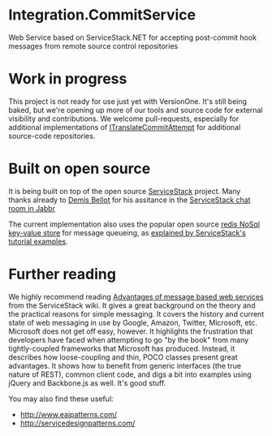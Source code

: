 Integration.CommitService
=========================

Web Service based on ServiceStack.NET for accepting post-commit hook messages from remote source control repositories

# Work in progress

This project is not ready for use just yet with VersionOne. It's still being baked, but we're opening up more of our tools and source code for external visibility and contributions. We welcome pull-requests, especially for additional implementations of [ITranslateCommitAttempt](https://github.com/versionone/Integration.CommitService/blob/master/CommitService.Contract/ITranslateCommitAttempt.cs) for additional source-code repositories.

# Built on open source

It is being built on top of the open source [ServiceStack](http://www.servicestack.net/) project. Many thanks already to [Demis Bellot](https://github.com/mythz) for his assitance in the [ServiceStack chat room in Jabbr](http://jabbr.net/#/rooms/servicestack)

The current implementation also uses the popular open source [redis NoSql key-value store](http://redis.io/) for message queueing, as [explained by ServiceStack's tutorial examples](https://github.com/ServiceStack/ServiceStack/wiki/Messaging-and-redis).

# Further reading

We highly recommend reading [Advantages of message based web services](https://github.com/ServiceStack/ServiceStack/wiki/Advantages-of-message-based-web-services) from the ServiceStack wiki. It gives a great background on the theory and the practical reasons for simple messaging. It covers the history and current state of web messaging in use by Google, Amazon, Twitter, Microsoft, etc. Microsoft does not get off easy, however. It highlights the frustration that developers have faced when attempting to go "by the book" from many tightly-coupled frameworks that Microsoft has produced. Instead, it describes how loose-coupling and thin, POCO classes present great advantages. It shows how to benefit from generic interfaces (the true nature of REST), common client code, and digs a bit into examples using jQuery and Backbone.js as well. It's good stuff.

You may also find these useful:

* http://www.eaipatterns.com/
* http://servicedesignpatterns.com/